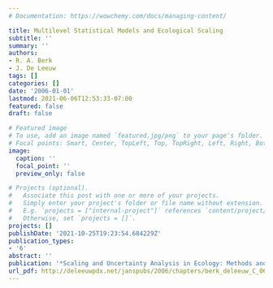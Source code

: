 ```yaml
---
# Documentation: https://wowchemy.com/docs/managing-content/

title: Multilevel Statistical Models and Ecological Scaling
subtitle: ''
summary: ''
authors:
- R. A. Berk
- J. De Leeuw
tags: []
categories: []
date: '2006-01-01'
lastmod: 2021-06-06T12:53:33-07:00
featured: false
draft: false

# Featured image
# To use, add an image named `featured.jpg/png` to your page's folder.
# Focal points: Smart, Center, TopLeft, Top, TopRight, Left, Right, BottomLeft, Bottom, BottomRight.
image:
  caption: ''
  focal_point: ''
  preview_only: false

# Projects (optional).
#   Associate this post with one or more of your projects.
#   Simply enter your project's folder or file name without extension.
#   E.g. `projects = ["internal-project"]` references `content/project/deep-learning/index.md`.
#   Otherwise, set `projects = []`.
projects: []
publishDate: '2021-10-25T19:23:54.684229Z'
publication_types:
- '6'
abstract: ''
publication: '*Scaling and Uncertainty Analysis in Ecology: Methods and Applications*'
url_pdf: http://deleeuwpdx.net/janspubs/2006/chapters/berk_deleeuw_C_06a.pdf
---
```

